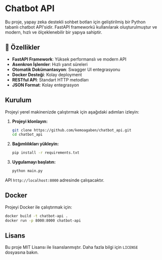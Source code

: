 # Chatbot API

Bu proje, yapay zeka destekli sohbet botları için geliştirilmiş bir Python tabanlı chatbot API'sidir. FastAPI frameworkü kullanılarak oluşturulmuştur ve modern, hızlı ve ölçeklenebilir bir yapıya sahiptir.

## 🚀 Özellikler

- **FastAPI Framework**: Yüksek performanslı ve modern API
- **Asenkron İşlemler**: Hızlı yanıt süreleri
- **Otomatik Dokümantasyon**: Swagger UI entegrasyonu
- **Docker Desteği**: Kolay deployment
- **RESTful API**: Standart HTTP metodları
- **JSON Format**: Kolay entegrasyon

## Kurulum

Projeyi yerel makinenizde çalıştırmak için aşağıdaki adımları izleyin:

1.  **Projeyi klonlayın:**
    ```bash
    git clone https://github.com/kemoagaben/chatbot_api.git
    cd chatbot_api
    ```

2.  **Bağımlılıkları yükleyin:**
    ```bash
    pip install -r requirements.txt
    ```

3.  **Uygulamayı başlatın:**
    ```bash
    python main.py
    ```

API `http://localhost:8000` adresinde çalışacaktır.

## Docker

Projeyi Docker ile çalıştırmak için:

```bash
docker build -t chatbot-api .
docker run -p 8000:8000 chatbot-api
```

## Lisans

Bu proje MIT Lisansı ile lisanslanmıştır. Daha fazla bilgi için `LICENSE` dosyasına bakın.


